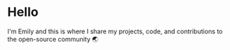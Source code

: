 # Hello

I'm Emily and this is where I share my projects, code, and contributions to the open-source community 🌏
